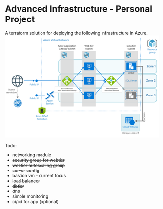 # Advanced Infrastructure - Personal Project

A terraform solution for deploying the following infrastructure in Azure.
![Diagram](docs/images/diagram.png)

Todo:
* <del>networking module</del>
* <del>security group for webtier</del>
* <del>webtier autoscaling group</del>
* <del>server config</del>
* bastion vm - current focus
* <del>load balancer</del>
* <del>dbtier</del>
* dns
* simple monitoring
* ci/cd for app (optional)
